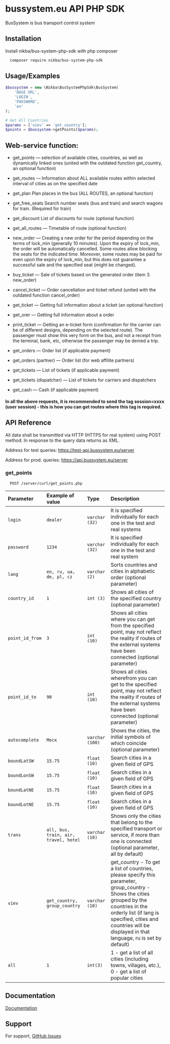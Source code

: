 
# bussystem.eu API PHP SDK
BusSystem is bus transport control system 

## Installation

Install nikba/bus-system-php-sdk  with php composer

```bash
  composer require nikba/bus-system-php-sdk
```
    
## Usage/Examples

```php
$bussystem = new \Nikba\BusSystemPhpSdk\BusSystem(
    'BASE URL', 
    'LOGIN', 
    'PASSWORD', 
    'en'
);

# Get All Countries
$params = ['viev' => 'get_country'];
$points = $bussystem->getPoints($params);
```


## Web-service function:

- get_points — selection of available cities, countries, as well as dynamically linked ones (united with the outdated function get_country, an optional function)

- get_routes — Information about ALL available routes within selected interval of cities as on the specified date

- get_plan Plan places in the bus (ALL ROUTES, an optional function)

- get_free_seats Search number seats (bus and train) and search wagons for train. (Required for train)

- get_discount List of discounts for route (optional function)

- get_all_routes — Timetable of route (optional function)

- new_order — Creating a new order for the period depending on the terms of lock_min (generally 10 minutes). Upon the expiry of lock_min, the order will be automatically cancelled. Some routes allow blocking the seats for the indicated time. Moreover, some routes may be paid for even upon the expiry of lock_min, but this does not guarantee a successful sale and the specified seat (might be changed).

- buy_ticket — Sale of tickets based on the generated order (item 3. new_order)

- cancel_ticket — Order cancellation and ticket refund (united with the outdated function cancel_order)

- get_ticket — Getting full information about a ticket (an optional function)

- get_orer — Getting full information about a order

- print_ticket — Getting an e-ticket form (confirmation for the carrier can be of different designs, depending on the selected route). The passenger must show this very form on the bus, and not a receipt from the terminal, bank, etc, otherwise the passenger may be denied a trip.

- get_orders — Order list (if applicable payment)

- get_orders (partner) — Order list (for web affilite partners)

- get_tickets — List of tickets (if applicable payment)

- get_tickets (dispatcher) — List of tickets for carriers and dispatchers

- get_cash — Cash (if applicable payment)

#### In all the above requests, it is recommended to send the tag session=xxxx (user session) - this is how you can get routes where this tag is required.



## API Reference

All data shall be transmitted via HTTP (HTTPS for real system) using POST method.
In response to the query data returns as XML.

Address for test queries:
https://test-api.bussystem.eu/server

Address for prod. queries:
https://api.bussystem.eu/server

### get_points

```http
  POST /server/curl/get_points.php
```

| Parameter | Example of value     | Type     | Description                |
| :-------- | :------- | :------- | :------------------------- |
| `login`   | `dealer` | `varchar (32)` | It is specified individually for each one in the test and real systems |
| `password`   | `1234` | `varchar (32)` | It is specified individually for each one in the test and real system |
| `lang`   | `en, ru, ua, de, pl, cz` | `varchar (2)` | Sorts countries and cities in alphabetic order (optional parameter) |
| `country_id`   | `1` | `int (3)` | Shows all cities of the specified country (optional parameter) |
| `point_id_from`   | `3` | `int (10)` | Shows all cities where you can get from the specified point, may not reflect the reality if routes of the external systems have been connected (optional parameter) |
| `point_id_to`   | `90` | `int (10)` | Shows all cities wherefrom you can get to the specified point, may not reflect the reality if routes of the external systems have been connected (optional parameter) |
| `autocomplete`   | `Моск` | `varchar (100)` | Shows the cities, the initial symbols of which coincide (optional parameter) |
| `boundLatSW`   | `15.75` | `float (10)` | Search cities in a given field of GPS |
| `boundLonSW`   | `15.75` | `float (10)` | Search cities in a given field of GPS |
| `boundLatNE`   | `15.75` | `float (10)` | Search cities in a given field of GPS |
| `boundLotNE`   | `15.75` | `float (10)` | Search cities in a given field of GPS |
| `trans`   | `all, bus, train, air, travel, hotel` | `varchar (10)` | Shows only the cities that belong to the specified transport or service, if more than one is connected (optional parameter, all by default) |
| `viev`   | `get_country, group_country` | `varchar (10)` | get_country - To get a list of countries, please specify this parameter, group_country - Shows the cities grouped by the countries in the orderly list (if lang is specified, cities and countries will be displayed in that language, ru is set by default) |
| `all`   | `1` | `int(3)` | 1 - get a list of all cities (including towns, villages, etc.), 0 - get a list of popular cities  |


## Documentation

[Documentation](https://bussystem.eu/api/en.html)


## Support

For support, [GitHub Issues](https://github.com/NikbaCreativeStudio/BusSystem-PHP-SDK/issues)


